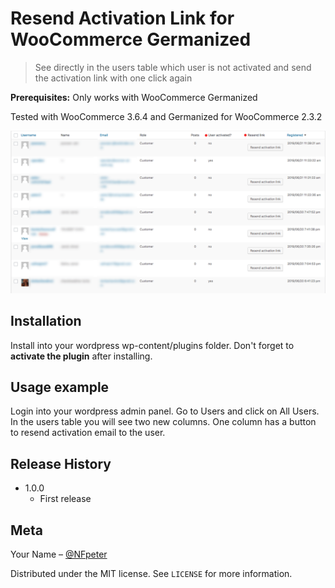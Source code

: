 # Resend Activation Link for WooCommerce Germanized
> See directly in the users table which user is not activated and send the activation link with one click again

**Prerequisites:** Only works with WooCommerce Germanized

Tested with WooCommerce 3.6.4 and Germanized for WooCommerce 2.3.2

![](example.png)

## Installation

Install into your wordpress wp-content/plugins folder. Don't forget to **activate the plugin** after installing.

## Usage example

Login into your wordpress admin panel. Go to Users and click on All Users. In the users table you will see two new columns. One
column has a button to resend activation email to the user.

## Release History

* 1.0.0
    * First release

## Meta

Your Name – [@NFpeter](https://twitter.com/NFpeter)

Distributed under the MIT license. See ``LICENSE`` for more information.

